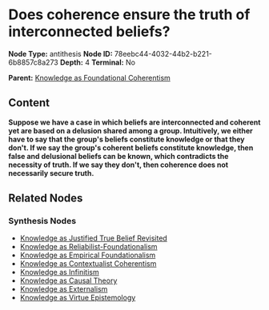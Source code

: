 # Does coherence ensure the truth of interconnected beliefs?

**Node Type:** antithesis
**Node ID:** 78eebc44-4032-44b2-b221-6b8857c8a273
**Depth:** 4
**Terminal:** No

**Parent:** [Knowledge as Foundational Coherentism](knowledge-as-foundational-coherentism-synthesis-23bdc14c-6fd2-4737-887d-58dc389ae881.md)

## Content

**Suppose we have a case in which beliefs are interconnected and coherent yet are based on a delusion shared among a group. Intuitively, we either have to say that the group's beliefs constitute knowledge or that they don't. If we say the group's coherent beliefs constitute knowledge, then false and delusional beliefs can be known, which contradicts the necessity of truth. If we say they don't, then coherence does not necessarily secure truth.**

## Related Nodes

### Synthesis Nodes

- [Knowledge as Justified True Belief Revisited](knowledge-as-justified-true-belief-revisited-synthesis-f55bb4cf-8604-498d-91d0-6eb528d8b524.md)
- [Knowledge as Reliabilist-Foundationalism](knowledge-as-reliabilist-foundationalism-synthesis-54bb33e4-2b85-4788-830c-5c692cd130fc.md)
- [Knowledge as Empirical Foundationalism](knowledge-as-empirical-foundationalism-synthesis-6a7c982c-6050-42d8-8140-5b1a0cc2f0a5.md)
- [Knowledge as Contextualist Coherentism](knowledge-as-contextualist-coherentism-synthesis-d687259b-3381-462d-834a-9832f462b7ad.md)
- [Knowledge as Infinitism](knowledge-as-infinitism-synthesis-35ed4a7c-e29a-40fb-a9dd-4a2709242d96.md)
- [Knowledge as Causal Theory](knowledge-as-causal-theory-synthesis-0897e6c0-d22e-435a-a142-47bb19a4bba1.md)
- [Knowledge as Externalism](knowledge-as-externalism-synthesis-b0ac0926-6b18-4843-821c-3e44ffaa8055.md)
- [Knowledge as Virtue Epistemology](knowledge-as-virtue-epistemology-synthesis-b712fe70-acd4-426b-bfab-4f9e5681063d.md)
